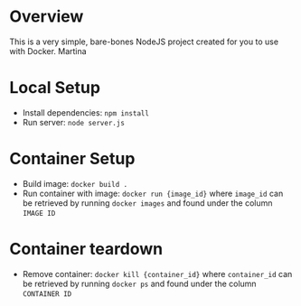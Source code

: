 # Overview
This is a very simple, bare-bones NodeJS project created for you to use with Docker.
Martina

# Local Setup
* Install dependencies: `npm install`
* Run server: `node server.js`

# Container Setup
* Build image: `docker build .`
* Run container with image: `docker run {image_id}` where `image_id` can be retrieved by running `docker images` and found under the column `IMAGE ID`

# Container teardown
* Remove container: `docker kill {container_id}` where `container_id` can be retrieved by running `docker ps` and found under the column `CONTAINER ID`
